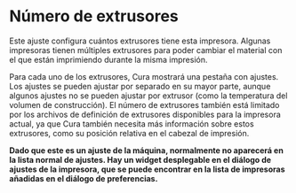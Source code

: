 Número de extrusores
====
Este ajuste configura cuántos extrusores tiene esta impresora. Algunas impresoras tienen múltiples extrusores para poder cambiar el material con el que están imprimiendo durante la misma impresión.

Para cada uno de los extrusores, Cura mostrará una pestaña con ajustes. Los ajustes se pueden ajustar por separado en su mayor parte, aunque algunos ajustes no se pueden ajustar por extrusor (como la temperatura del volumen de construcción). El número de extrusores también está limitado por los archivos de definición de extrusores disponibles para la impresora actual, ya que Cura también necesita más información sobre estos extrusores, como su posición relativa en el cabezal de impresión.

**Dado que este es un ajuste de la máquina, normalmente no aparecerá en la lista normal de ajustes. Hay un widget desplegable en el diálogo de ajustes de la impresora, que se puede encontrar en la lista de impresoras añadidas en el diálogo de preferencias.**